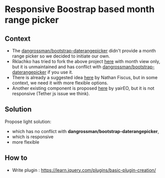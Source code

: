 # Responsive Boostrap based month range picker

## Context
* The [dangrossman/bootstrap-daterangepicker](https://github.com/dangrossman/bootstrap-daterangepicker) didn't provide a month range picker so we decided to initiate our own.
* Rklachko has tried to fork the above project [here](https://github.com/rklachko/bootstrap-daterangepicker/tree/month-view) with month view only, but it is unmaintained and has conflict with [dangrossman/bootstrap-daterangepicker](https://github.com/dangrossman/bootstrap-daterangepicker) if you use it.
* There is already a suggested idea [here](https://codepen.io/nathanfiscus/pen/qELYjG) by Nathan Fiscus, but in some context, we need it with more flexible options.
* Another existing component is proposed [here](http://yaireo.github.io/dateRangePicker/) by yairEO, but it is not responsive (Tether js issue we think).
## Solution
Propose light solution: 
* which has no conflict with **dangrossman/bootstrap-daterangepicker**,
* which is responsive
* more flexible


## How to
* Write plugin : https://learn.jquery.com/plugins/basic-plugin-creation/